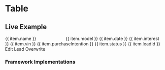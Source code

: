 # Table

## Live Example

<Playground>
  <p-table ref="table">
    <p-table-head>
      <p-table-head-row>
        <p-table-head-cell v-for="(item, index) in headData" :key="index" ref="headCells">{{ item.name }}</p-table-head-cell>
      </p-table-head-row>
    </p-table-head>
    <p-table-body>
      <p-table-row v-for="(item, index) in bodyData" :key="index">
        <p-table-cell>
          <p-flex>
            <p-flex-item>
              <img :src="item.imageUrl" width="80" style="margin-right: 8px" alt="">
            </p-flex-item>
            <p-flex-item>
              <p-text weight="semibold">{{ item.model }}</p-text>
              <p-text size="x-small">{{ item.date }}</p-text>
            </p-flex-item>
          </p-flex>
        </p-table-cell>
        <p-table-cell>{{ item.interest }}</p-table-cell>
        <p-table-cell>{{ item.vin }}</p-table-cell>
        <p-table-cell>{{ item.purchaseIntention }}</p-table-cell>
        <p-table-cell>{{ item.status }}</p-table-cell>
        <p-table-cell>{{ item.leadId }}</p-table-cell>
        <p-table-cell>
          <p-button-pure icon="edit">
            <span style="white-space: nowrap">Edit Lead</span>
          </p-button-pure>
        </p-table-cell>
        <p-table-cell>
          <p-button variant="tertiary" icon="refresh">
            <span style="white-space: nowrap">Overwrite</span>
          </p-button>
        </p-table-cell>
      </p-table-row>
    </p-table-body>
  </p-table>
</Playground>

### Framework Implementations

<CodeBlockExtended :frameworks="frameworks"></CodeBlockExtended>


<script lang="ts">
  import Vue from 'vue';
  import Component from 'vue-class-component';
  import { data, head, getTableCodeSample } from '@porsche-design-system/shared';

  @Component
  export default class Code extends Vue {
    headData = head;
    bodyData = data;

    frameworks = {
      'vanilla-js': getTableCodeSample('vanilla-js'),
      angular: getTableCodeSample('angular'),
      react: getTableCodeSample('react'),
      shared: getTableCodeSample('shared'),
    };

    mounted(): void {
      this.syncHeadCellProperties();
      this.registerEvents();
    }

    registerEvents(): void {
      const { table } = this.$refs;
      table.addEventListener('sortingChange', (e) => {
        const { id, direction } = e.detail;
        this.headData = this.headData.map((x) => ({ ...x, isSorting: false, ...(x.id === id && e.detail) }));
        this.bodyData = [...this.bodyData].sort((a, b) => (direction === 'asc' ? a[id].localeCompare(b[id]) : b[id].localeCompare(a[id])));
        this.syncHeadCellProperties();
      });
    }

    syncHeadCellProperties(): void {
      this.$refs.headCells.forEach((cell, i) => {
        cell.sort = this.headData[i];
        cell.hideLabel = this.headData[i].hideLabel;
      });
    }
  }
</script>
